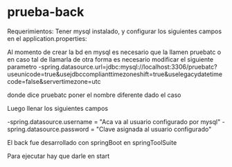 # prueba-back

Requerimientos:
Tener mysql instalado, y configurar los siguientes campos en el application.properties:

Al momento de crear la bd en mysql es necesario que la llamen pruebatc o en caso tal de 
llamarla de otra forma es necesario modificar el siguiente parametro
-spring.datasource.url=jdbc:mysql://localhost:3306/pruebatc?useunicode=true&usejdbccomplianttimezoneshift=true&uselegacydatetimecode=false&servertimezone=utc

donde dice pruebatc poner el nombre diferente dado el caso

Luego llenar los siguientes campos

-spring.datasource.username = "Aca va al usuario configurado por mysql"
-spring.datasource.password = "Clave asignada al usuario configurado"

El back fue desarrollado con springBoot en springToolSuite

Para ejecutar hay que darle en start
